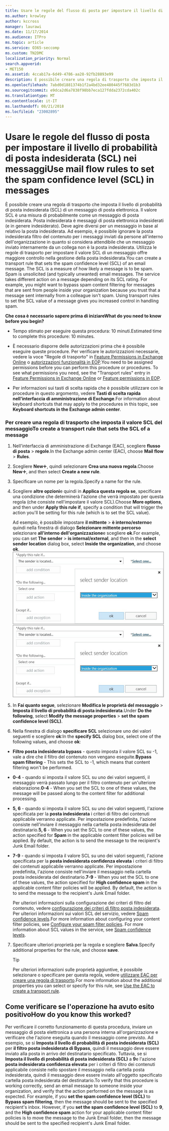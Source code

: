 ```yaml
---
title: Usare le regole del flusso di posta per impostare il livello di probabilità di posta indesiderata (SCL) nei messaggi
ms.author: krowley
author: kccross
manager: laurawi
ms.date: 11/17/2014
ms.audience: ITPro
ms.topic: article
ms.service: O365-seccomp
ms.custom: TN2DMC
localization_priority: Normal
search.appverid:
- MET150
ms.assetid: 4ccab17a-6d49-4786-aa28-92fb28893e99
description: È possibile creare una regola di trasporto che imposta il livello di probabilità di posta indesiderata (SCL) di un messaggio di posta elettronica. Il valore SCL è una misura di probabilmente come un messaggio di posta indesiderata. Posta indesiderata è messaggi di posta elettronica indesiderati (e in genere indesiderato). Deve agire diversi per un messaggio in base al relativo la posta indesiderata. Ad esempio, è possibile ignorare la posta indesiderata filtro del contenuto per i messaggi inviati da persone all'interno dell'organizzazione in quanto si considera attendibile che un messaggio inviato internamente da un collega non è la posta indesiderata. Utilizza le regole di trasporto per impostare il valore SCL di un messaggio offre maggiore controllo nella gestione della posta indesiderata.
ms.openlocfilehash: 7abd0d1881374b1f2a4bd32ee480445f7683d1b3
ms.sourcegitcommit: e9dca2d6a7838f98bb7eca127fdda2372cda402c
ms.translationtype: MT
ms.contentlocale: it-IT
ms.lasthandoff: 08/21/2018
ms.locfileid: "23002895"
---
```

# <a name="use-mail-flow-rules-to-set-the-spam-confidence-level-scl-in-messages"></a><span data-ttu-id="e7c16-108">Usare le regole del flusso di posta per impostare il livello di probabilità di posta indesiderata (SCL) nei messaggi</span><span class="sxs-lookup"><span data-stu-id="e7c16-108">Use mail flow rules to set the spam confidence level (SCL) in messages</span></span>

<span data-ttu-id="e7c16-p102">È possibile creare una regola di trasporto che imposta il livello di probabilità di posta indesiderata (SCL) di un messaggio di posta elettronica. Il valore SCL è una misura di probabilmente come un messaggio di posta indesiderata. Posta indesiderata è messaggi di posta elettronica indesiderati (e in genere indesiderato). Deve agire diversi per un messaggio in base al relativo la posta indesiderata. Ad esempio, è possibile ignorare la posta indesiderata filtro del contenuto per i messaggi inviati da persone all'interno dell'organizzazione in quanto si considera attendibile che un messaggio inviato internamente da un collega non è la posta indesiderata. Utilizza le regole di trasporto per impostare il valore SCL di un messaggio offre maggiore controllo nella gestione della posta indesiderata.</span><span class="sxs-lookup"><span data-stu-id="e7c16-p102">You can create a transport rule that sets the spam confidence level (SCL) of an email message. The SCL is a measure of how likely a message is to be spam. Spam is unsolicited (and typically unwanted) email messages. The service takes different action on a message depending on its SCL rating. For example, you might want to bypass spam content filtering for messages that are sent from people inside your organization because you trust that a message sent internally from a colleague isn't spam. Using transport rules to set the SCL value of a message gives you increased control in handling spam.</span></span> 
  
 <span data-ttu-id="e7c16-115">**Che cosa è necessario sapere prima di iniziare**</span><span class="sxs-lookup"><span data-stu-id="e7c16-115">**What do you need to know before you begin?**</span></span>
  
- <span data-ttu-id="e7c16-116">Tempo stimato per eseguire questa procedura: 10 minuti.</span><span class="sxs-lookup"><span data-stu-id="e7c16-116">Estimated time to complete this procedure: 10 minutes.</span></span>
    
- <span data-ttu-id="e7c16-p103">È necessario disporre delle autorizzazioni prima che è possibile eseguire queste procedure. Per verificare le autorizzazioni necessarie, vedere la voce "Regole di trasporto" in [Feature Permissions in Exchange Online](http://technet.microsoft.com/library/15073ce1-0917-403b-8839-02a2ebc96e16.aspx) o [autorizzazioni funzionalità in EOP](eop/feature-permissions-in-eop.md).</span><span class="sxs-lookup"><span data-stu-id="e7c16-p103">You need to be assigned permissions before you can perform this procedure or procedures. To see what permissions you need, see the "Transport rules" entry in [Feature Permissions in Exchange Online](http://technet.microsoft.com/library/15073ce1-0917-403b-8839-02a2ebc96e16.aspx) or [Feature permissions in EOP](eop/feature-permissions-in-eop.md).</span></span> 
    
- <span data-ttu-id="e7c16-119">Per informazioni sui tasti di scelta rapida che è possibile utilizzare con le procedure in questo argomento, vedere **Tasti di scelta rapida nell'interfaccia di amministrazione di Exchange**.</span><span class="sxs-lookup"><span data-stu-id="e7c16-119">For information about keyboard shortcuts that may apply to the procedures in this topic, see **Keyboard shortcuts in the Exchange admin center**.</span></span>
    
### <a name="to-create-a-transport-rule-that-sets-the-scl-of-a-message"></a><span data-ttu-id="e7c16-120">Per creare una regola di trasporto che imposta il valore SCL del messaggio</span><span class="sxs-lookup"><span data-stu-id="e7c16-120">To create a transport rule that sets the SCL of a message</span></span>

1. <span data-ttu-id="e7c16-121">Nell'interfaccia di amministrazione di Exchange (EAC), scegliere **flusso di posta** \> **regole**.</span><span class="sxs-lookup"><span data-stu-id="e7c16-121">In the Exchange admin center (EAC), choose **Mail flow** \> **Rules**.</span></span>
    
2. <span data-ttu-id="e7c16-122">Scegliere **New**![Aggiungi icona](media/ITPro-EAC-AddIcon.gif), quindi selezionare **Crea una nuova regola**.</span><span class="sxs-lookup"><span data-stu-id="e7c16-122">Choose **New**![Add Icon](media/ITPro-EAC-AddIcon.gif), and then select **Create a new rule**.</span></span>
    
3. <span data-ttu-id="e7c16-123">Specificare un nome per la regola.</span><span class="sxs-lookup"><span data-stu-id="e7c16-123">Specify a name for the rule.</span></span>
    
4. <span data-ttu-id="e7c16-124">Scegliere **altre opzioni**e quindi in **Applica questa regola se**, specificare una condizione che determinerà l'azione che verrà impostato per questa regola (che consiste nell'impostare il valore SCL).</span><span class="sxs-lookup"><span data-stu-id="e7c16-124">Choose **More options**, and then under **Apply this rule if**, specify a condition that will trigger the action you'll be setting for this rule (which is to set the SCL value).</span></span>
    
    <span data-ttu-id="e7c16-125">Ad esempio, è possibile impostare **il mittente** \> **è interno/esterno**e quindi nella finestra di dialogo **Selezionare mittente percorso** selezionare **all'interno dell'organizzazione**e scegliere **ok**.</span><span class="sxs-lookup"><span data-stu-id="e7c16-125">For example, you can set **The sender** \> **is internal/external**, and then in the **select sender location** dialog box, select **Inside the organization**, and choose **ok**.</span></span></br>
    <span data-ttu-id="e7c16-126">![Seleziona la località del mittente](media/EOP-ETR-SetSCL-1.jpg)</span><span class="sxs-lookup"><span data-stu-id="e7c16-126">![Select sender location](media/EOP-ETR-SetSCL-1.jpg)</span></span>
  
5. <span data-ttu-id="e7c16-127">In **Fai quanto segue**, selezionare **Modifica le proprietà del messaggio** \> **Imposta il livello di probabilità di posta indesiderata**.</span><span class="sxs-lookup"><span data-stu-id="e7c16-127">Under **Do the following**, select **Modify the message properties** \> **set the spam confidence level (SCL)**.</span></span>
  
6. <span data-ttu-id="e7c16-128">Nella finestra di dialogo **specificare SCL** selezionare uno dei valori seguenti e scegliere **ok**:</span><span class="sxs-lookup"><span data-stu-id="e7c16-128">In the **specify SCL** dialog box, select one of the following values, and choose **ok**:</span></span>
    
  - <span data-ttu-id="e7c16-129">**Filtro posta indesiderata bypass** - questo imposta il valore SCL su -1, vale a dire che il filtro del contenuto non vengano eseguite.</span><span class="sxs-lookup"><span data-stu-id="e7c16-129">**Bypass spam filtering** - This sets the SCL to -1, which means that content filtering won't be performed.</span></span> 
    
  - <span data-ttu-id="e7c16-130">**0-4** - quando si imposta il valore SCL su uno dei valori seguenti, il messaggio verrà passato lungo per il filtro contenuto per un'ulteriore elaborazione.</span><span class="sxs-lookup"><span data-stu-id="e7c16-130">**0-4** - When you set the SCL to one of these values, the message will be passed along to the content filter for additional processing.</span></span> 
    
  - <span data-ttu-id="e7c16-p104">**5, 6** - quando si imposta il valore SCL su uno dei valori seguenti, l'azione specificata per la **posta indesiderata** i criteri di filtro dei contenuti applicabile verranno applicate. Per impostazione predefinita, l'azione consiste nell'inviare il messaggio nella cartella posta indesiderata del destinatario.</span><span class="sxs-lookup"><span data-stu-id="e7c16-p104">**5, 6** - When you set the SCL to one of these values, the action specified for **Spam** in the applicable content filter policies will be applied. By default, the action is to send the message to the recipient's Junk Email folder.</span></span> 
    
  - <span data-ttu-id="e7c16-p105">**7-9** - quando si imposta il valore SCL su uno dei valori seguenti, l'azione specificata per la **posta indesiderata confidenza elevata** i criteri di filtro dei contenuti applicabile verranno applicate. Per impostazione predefinita, l'azione consiste nell'inviare il messaggio nella cartella posta indesiderata del destinatario.</span><span class="sxs-lookup"><span data-stu-id="e7c16-p105">**7-9** - When you set the SCL to one of these values, the action specified for **High confidence spam** in the applicable content filter policies will be applied. By default, the action is to send the message to the recipient's Junk Email folder.</span></span> 
    
    <span data-ttu-id="e7c16-p106">Per ulteriori informazioni sulla configurazione dei criteri di filtro del contenuto, vedere [configurazione dei criteri di filtro posta indesiderata](configure-your-spam-filter-policies.md). Per ulteriori informazioni sui valori SCL del servizio, vedere [Spam confidence levels](spam-confidence-levels.md).</span><span class="sxs-lookup"><span data-stu-id="e7c16-p106">For more information about configuring your content filter policies, see [Configure your spam filter policies](configure-your-spam-filter-policies.md). For more information about SCL values in the service, see [Spam confidence levels](spam-confidence-levels.md).</span></span>
    
7. <span data-ttu-id="e7c16-137">Specificare ulteriori proprietà per la regola e scegliere **Salva**.</span><span class="sxs-lookup"><span data-stu-id="e7c16-137">Specify additional properties for the rule, and choose **save**.</span></span>
    
    > [!TIP]
    > <span data-ttu-id="e7c16-138">Per ulteriori informazioni sulle proprietà aggiuntive, è possibile selezionare o specificare per questa regola, vedere [utilizzare EAC per creare una regola di trasporto](http://technet.microsoft.com/library/e7a81372-b6d7-4d1f-bc9e-a845a7facac2.aspx#CreateEAC).</span><span class="sxs-lookup"><span data-stu-id="e7c16-138">For more information about the additional properties you can select or specify for this rule, see [Use the EAC to create a transport rule](http://technet.microsoft.com/library/e7a81372-b6d7-4d1f-bc9e-a845a7facac2.aspx#CreateEAC).</span></span> 
  
## <a name="how-do-you-know-this-worked"></a><span data-ttu-id="e7c16-139">Come verificare se l'operazione ha avuto esito positivo</span><span class="sxs-lookup"><span data-stu-id="e7c16-139">How do you know this worked?</span></span>

<span data-ttu-id="e7c16-p107">Per verificare il corretto funzionamento di questa procedura, inviare un messaggio di posta elettronica a una persona interna all'organizzazione e verificare che l'azione eseguita quando il messaggio come previsto. Ad esempio, se si **Imposta il livello di probabilità di posta indesiderata (SCL)** per **il filtro posta indesiderata di Bypass**, quindi il messaggio deve essere inviato alla posta in arrivo del destinatario specificato. Tuttavia, se si **Imposta il livello di probabilità di posta indesiderata (SCL)** a **9**e l'azione **posta indesiderata confidenza elevata** per i criteri di filtro dei contenuti applicabile consiste nello spostare il messaggio nella cartella posta indesiderata, quindi il messaggio deve essere inviato all'oggetto specificato cartella posta indesiderata del destinatario.</span><span class="sxs-lookup"><span data-stu-id="e7c16-p107">To verify that this procedure is working correctly, send an email message to someone inside your organization, and verify that the action performed on the message is as expected. For example, if you **set the spam confidence level (SCL)** to **Bypass spam filtering**, then the message should be sent to the specified recipient's inbox. However, if you **set the spam confidence level (SCL)** to **9**, and the **High confidence spam** action for your applicable content filter policies is to move the message to the Junk Email folder, then the message should be sent to the specified recipient's Junk Email folder.</span></span> 
  

